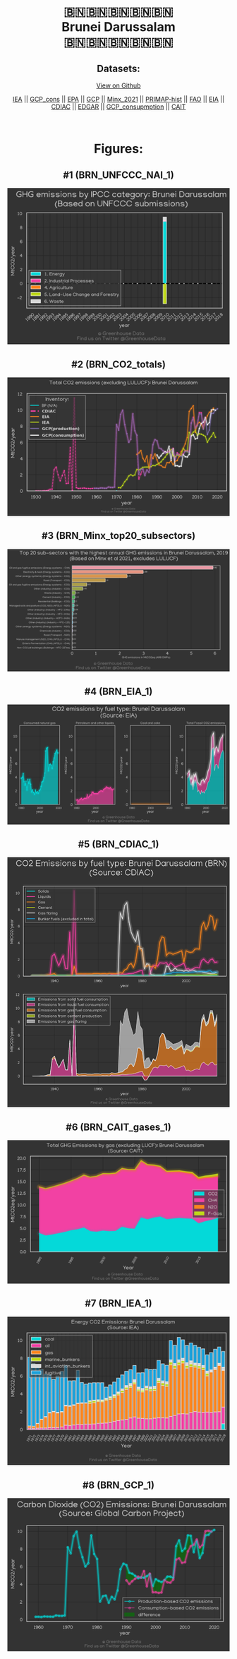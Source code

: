 
<center>
<h1 align="center">
🇧🇳🇧🇳🇧🇳🇧🇳🇧🇳
<br>
Brunei Darussalam
<br>
🇧🇳🇧🇳🇧🇳🇧🇳🇧🇳
</h1>
<h2>Datasets:</h2>
<p><a href="https://github.com/dquintani/GreenhouseData/tree/master/country_data/BRN_Brunei Darussalam/data">View on Github</a>
<br></p><p><a href="data/BRN_IEA.csv">IEA</a> || <a href="data/BRN_GCP_cons.csv">GCP_cons</a> || <a href="data/BRN_EPA.csv">EPA</a> || <a href="data/BRN_GCP.csv">GCP</a> || <a href="data/BRN_Minx_2021.csv">Minx_2021</a> || <a href="data/BRN_PRIMAP-hist.csv">PRIMAP-hist</a> || <a href="data/BRN_FAO.csv">FAO</a> || <a href="data/BRN_EIA.csv">EIA</a> || <a href="data/BRN_CDIAC.csv">CDIAC</a> || <a href="data/BRN_EDGAR.csv">EDGAR</a> || <a href="data/BRN_GCP_consupmption.csv">GCP_consupmption</a> || <a href="data/BRN_CAIT.csv">CAIT</a></p><p><br></p>
<h1>Figures:</h1><h2>#1 (BRN_UNFCCC_NAI_1)</h2>
<p><img alt="" src="figures/BRN_UNFCCC_NAI_1.png" /></p><h2>#2 (BRN_CO2_totals)</h2>
<p><img alt="" src="figures/BRN_CO2_totals.png" /></p><h2>#3 (BRN_Minx_top20_subsectors)</h2>
<p><img alt="" src="figures/BRN_Minx_top20_subsectors.png" /></p><h2>#4 (BRN_EIA_1)</h2>
<p><img alt="" src="figures/BRN_EIA_1.png" /></p><h2>#5 (BRN_CDIAC_1)</h2>
<p><img alt="" src="figures/BRN_CDIAC_1.png" /></p><h2>#6 (BRN_CAIT_gases_1)</h2>
<p><img alt="" src="figures/BRN_CAIT_gases_1.png" /></p><h2>#7 (BRN_IEA_1)</h2>
<p><img alt="" src="figures/BRN_IEA_1.png" /></p><h2>#8 (BRN_GCP_1)</h2>
<p><img alt="" src="figures/BRN_GCP_1.png" /></p>